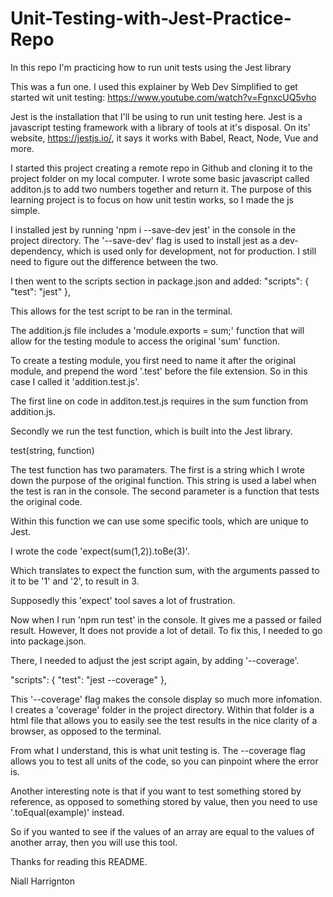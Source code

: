 # Unit-Testing-with-Jest-Practice-Repo

In this repo I'm practicing how to run unit tests using the Jest library

This was a fun one. I used this explainer by Web Dev Simplified to get started wit unit testing: https://www.youtube.com/watch?v=FgnxcUQ5vho

Jest is the installation that I'll be using to run unit testing here. Jest is a javascript testing framework with a library of tools at it's disposal. On its' website, https://jestjs.io/, it says it works with Babel, React, Node, Vue and more.

I started this project creating a remote repo in Github and cloning it to the project folder on my local computer. I wrote some basic javascript called additon.js to add two numbers together and return it. The purpose of this learning project is to focus on how unit testin works, so I made the js simple.

I installed jest by running 'npm i --save-dev jest' in the console in the project directory. The '--save-dev' flag is used to install jest as a dev-dependency, which is used only for development, not for production. I still need to figure out the difference between the two.

I then went to the scripts section in package.json and added:
"scripts": {
"test": "jest"
},

This allows for the test script to be ran in the terminal.

The addition.js file includes a 'module.exports = sum;' function that will allow for the testing module to access the original 'sum' function.

To create a testing module, you first need to name it after the original module, and prepend the word '.test' before the file extension. So in this case I called it 'addition.test.js'.

The first line on code in additon.test.js requires in the sum function from addition.js.

Secondly we run the test function, which is built into the Jest library.

test(string, function)

The test function has two paramaters. The first is a string which I wrote down the purpose of the original function. This string is used a label when the test is ran in the console. The second parameter is a function that tests the original code.

Within this function we can use some specific tools, which are unique to Jest.

I wrote the code 'expect(sum(1,2)).toBe(3)'.

Which translates to expect the function sum, with the arguments passed to it to be '1' and '2', to result in 3.

Supposedly this 'expect' tool saves a lot of frustration.

Now when I run 'npm run test' in the console. It gives me a passed or failed result. However, It does not provide a lot of detail. To fix this, I needed to go into package.json.

There, I needed to adjust the jest script again, by adding '--coverage'.

"scripts": {
"test": "jest --coverage"
},

This '--coverage' flag makes the console display so much more infomation. I creates a 'coverage' folder in the project directory. Within that folder is a html file that allows you to easily see the test results in the nice clarity of a browser, as opposed to the terminal.

From what I understand, this is what unit testing is. The --coverage flag allows you to test all units of the code, so you can pinpoint where the error is.

Another interesting note is that if you want to test something stored by reference, as opposed to something stored by value, then you need to use '.toEqual(example)' instead.

So if you wanted to see if the values of an array are equal to the values of another array, then you will use this tool.

Thanks for reading this README.

Niall Harrignton
